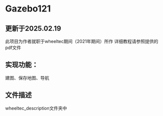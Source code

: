 # Gazebo121
## 更新于2025.02.19
  此项目为作者就职于wheeltec期间（2021年期间）所作
  详细教程请参照提供的pdf文件
## 实现功能：
  建图、保存地图、导航
## 文件描述
  wheeltec_description文件夹中
